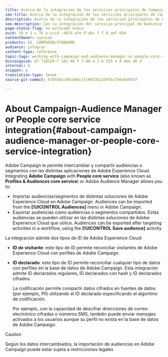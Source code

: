 ```yaml
---
title: Acerca de la integración de los servicios principales de Campaign-Audience Manager o Personas
seo-title: Acerca de la integración de los servicios principales de Campaign-Audience Manager o Personas
description: Acerca de la integración de los servicios principales de Campaign-Audience Manager o Personas
seo-description: Con la integración del servicio principal de Audience Manager/Personas, puede compartir audiencias o segmentos dentro de las distintas soluciones de Adobe Experience Cloud.
page-status-flag: no activado nunca
uuid: 39 e 3 c 78 e-cccd -4823-afe 9-abc 7 f 8 aef 034
contentOwner: sauviat
products: SG_ CAMPAIGN/STANDARD
audience: integrar
content-type: reference
topic-tags: working-with-campaign-and-audience-manager-or-people-core-service
discoiquuid: bf 718329-f 181-46 f 7-80 a 2-b 525 a 8 dee 46 d
internal: n
snippet: y
translation-type: tm+mt
source-git-commit: b7df681c05c48dc1fc9873b1339fbc756e5e0f5f

---
```



# About Campaign-Audience Manager or People core service integration{#about-campaign-audience-manager-or-people-core-service-integration}

Adobe Campaign le permite intercambiar y compartir audiencias o segmentos con las distintas aplicaciones de Adobe Experience Cloud. Integrating **Adobe Campaign** with **People core service** (also known as **Profiles &amp; Audiences core service**) or Adobe Audience Manager allows you to:

* Importar audiencias/segmentos de distintas soluciones de Adobe Experience Cloud en Adobe Campaign. Audiences can be imported from the **[!UICONTROL Audiences]** menu in Adobe Campaign.
* Exportar audiencias como audiencias o segmentos compartidos. Estas audiencias se pueden utilizar en las distintas soluciones de Adobe Experience Cloud que utilice. Audiences can be exported after targeting activities in a workflow, using the **[!UICONTROL Save audience]** activity.

La integración admite dos tipos de ID de Adobe Experience Cloud:

* **ID de visitante**: este tipo de ID permite reconciliar visitantes de Adobe Experience Cloud con perfiles de Adobe Campaign.
* **ID declarado**: este tipo de ID permite reconciliar cualquier tipo de datos con perfiles en la base de datos de Adobe Campaign. Esta integración admite ID declarados regulares, ID declarados con hash y ID declarados cifrados.

   La codificación permite compartir datos cifrados en fuentes de datos (por ejemplo, PII) utilizando el ID declarado especificando el algoritmo de codificación.

   Por ejemplo, con la capacidad de descifrar direcciones de correo electrónico cifradas o números SMS, también puede enviar mensajes activados a los usuarios aunque su perfil no exista en la base de datos de Adobe Campaign.

>[!CAUTION]
>
>Según los datos intercambiados, la importación de audiencias en Adobe Campaign puede estar sujeta a restricciones legales

